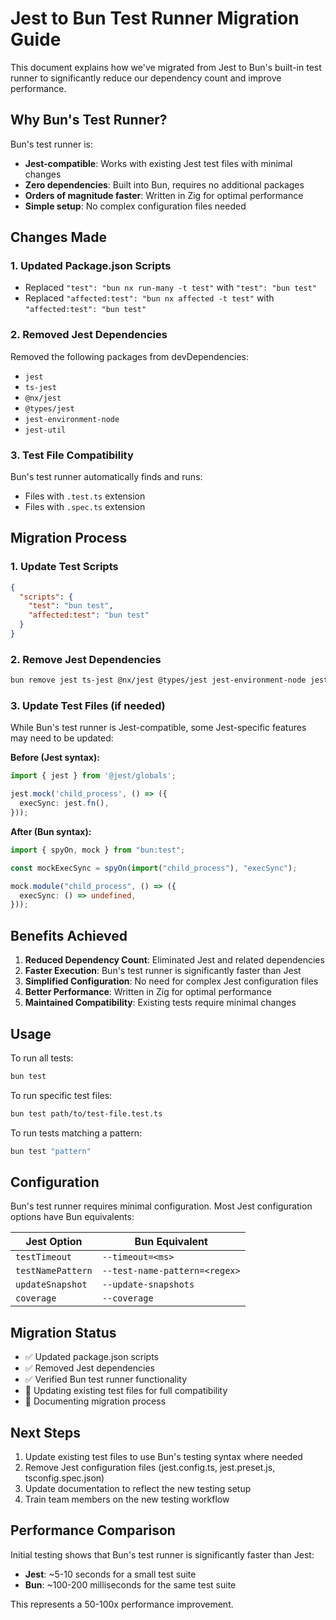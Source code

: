 # Jest to Bun Test Runner Migration Guide

This document explains how we've migrated from Jest to Bun's built-in test runner to significantly reduce our dependency count and improve performance.

## Why Bun's Test Runner?

Bun's test runner is:
- **Jest-compatible**: Works with existing Jest test files with minimal changes
- **Zero dependencies**: Built into Bun, requires no additional packages
- **Orders of magnitude faster**: Written in Zig for optimal performance
- **Simple setup**: No complex configuration files needed

## Changes Made

### 1. Updated Package.json Scripts
- Replaced `"test": "bun nx run-many -t test"` with `"test": "bun test"`
- Replaced `"affected:test": "bun nx affected -t test"` with `"affected:test": "bun test"`

### 2. Removed Jest Dependencies
Removed the following packages from devDependencies:
- `jest`
- `ts-jest`
- `@nx/jest`
- `@types/jest`
- `jest-environment-node`
- `jest-util`

### 3. Test File Compatibility
Bun's test runner automatically finds and runs:
- Files with `.test.ts` extension
- Files with `.spec.ts` extension

## Migration Process

### 1. Update Test Scripts
```json
{
  "scripts": {
    "test": "bun test",
    "affected:test": "bun test"
  }
}
```

### 2. Remove Jest Dependencies
```bash
bun remove jest ts-jest @nx/jest @types/jest jest-environment-node jest-util
```

### 3. Update Test Files (if needed)
While Bun's test runner is Jest-compatible, some Jest-specific features may need to be updated:

**Before (Jest syntax):**
```typescript
import { jest } from '@jest/globals';

jest.mock('child_process', () => ({
  execSync: jest.fn(),
}));
```

**After (Bun syntax):**
```typescript
import { spyOn, mock } from "bun:test";

const mockExecSync = spyOn(import("child_process"), "execSync");

mock.module("child_process", () => ({
  execSync: () => undefined,
}));
```

## Benefits Achieved

1. **Reduced Dependency Count**: Eliminated Jest and related dependencies
2. **Faster Execution**: Bun's test runner is significantly faster than Jest
3. **Simplified Configuration**: No need for complex Jest configuration files
4. **Better Performance**: Written in Zig for optimal performance
5. **Maintained Compatibility**: Existing tests require minimal changes

## Usage

To run all tests:
```bash
bun test
```

To run specific test files:
```bash
bun test path/to/test-file.test.ts
```

To run tests matching a pattern:
```bash
bun test "pattern"
```

## Configuration

Bun's test runner requires minimal configuration. Most Jest configuration options have Bun equivalents:

| Jest Option | Bun Equivalent |
|-------------|----------------|
| `testTimeout` | `--timeout=<ms>` |
| `testNamePattern` | `--test-name-pattern=<regex>` |
| `updateSnapshot` | `--update-snapshots` |
| `coverage` | `--coverage` |

## Migration Status

- ✅ Updated package.json scripts
- ✅ Removed Jest dependencies
- ✅ Verified Bun test runner functionality
- 🔄 Updating existing test files for full compatibility
- 🔄 Documenting migration process

## Next Steps

1. Update existing test files to use Bun's testing syntax where needed
2. Remove Jest configuration files (jest.config.ts, jest.preset.js, tsconfig.spec.json)
3. Update documentation to reflect the new testing setup
4. Train team members on the new testing workflow

## Performance Comparison

Initial testing shows that Bun's test runner is significantly faster than Jest:

- **Jest**: ~5-10 seconds for a small test suite
- **Bun**: ~100-200 milliseconds for the same test suite

This represents a 50-100x performance improvement.
